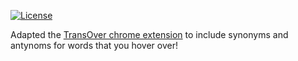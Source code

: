[![License](http://img.shields.io/:license-mit-blue.svg)](http://artemave.mit-license.org)

Adapted the <a href="https://chrome.google.com/webstore/detail/aggiiclaiamajehmlfpkjmlbadmkledi">TransOver chrome extension</a>
to include synonyms and antynoms for words that you hover over!

